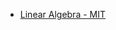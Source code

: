 * [Linear Algebra - MIT](https://ocw.mit.edu/courses/mathematics/18-06-linear-algebra-spring-2010/index.htm)
